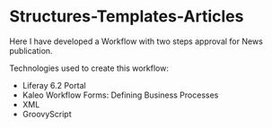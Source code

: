 # Structures-Templates-Articles

Here I have developed a Workflow with two steps approval for News publication.

Technologies used to create this workflow:
- Liferay 6.2 Portal
- Kaleo Workflow Forms: Defining Business Processes
- XML
- GroovyScript


